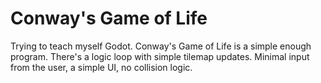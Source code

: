 # Conway's Game of Life

Trying to teach myself Godot. Conway's Game of Life is a simple enough program. There's a logic
loop with simple tilemap updates. Minimal input from the user, a simple UI, no collision logic.


